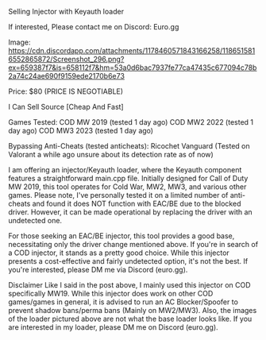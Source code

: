 Selling Injector with Keyauth loader

If interested, Please contact me on Discord:
Euro.gg

Image: https://cdn.discordapp.com/attachments/1178460571843166258/1186515816552865872/Screenshot_296.png?ex=659387f7&is=658112f7&hm=53a0d6bac7937fe77ca47435c677094c78b2a74c24ae690f9159ede2170b6e73

Price: $80 (PRICE IS NEGOTIABLE)

I Can Sell Source [Cheap And Fast]

Games Tested:
COD MW 2019 (tested 1 day ago)
COD MW2 2022 (tested 1 day ago)
COD MW3 2023 (tested 1 day ago)

Bypassing Anti-Cheats (tested anticheats):
Ricochet
Vanguard (Tested on Valorant a while ago unsure about its detection rate as of now)

I am offering an injector/Keyauth loader, where the Keyauth component features a straightforward main.cpp file. 
Initially designed for Call of Duty MW 2019, this tool operates for Cold War, MW2, MW3, and various other games. Please note, I've personally tested it on a
limited number of anti-cheats and found it does NOT function with EAC/BE due to the blocked driver. However, it can be made operational by replacing the driver with an undetected one.

For those seeking an EAC/BE injector, this tool provides a good base, necessitating only the driver change mentioned above. 
If you're in search of a COD injector, it stands as a pretty good choice. While this injector presents a cost-effective and fairly undetected option,
it's not the best. If you're interested, please DM me via Discord (euro.gg).

Disclaimer
Like I said in the post above, I mainly used this injector on COD specifically MW19. While this injector does work on other COD games/games in general,
it is advised to run an AC Blocker/Spoofer to prevent shadow bans/perma bans (Mainly on MW2/MW3). Also, the images of the loader pictured above are not what the base loader looks like. 
If you are interested in my loader, please DM me on Discord (euro.gg).
